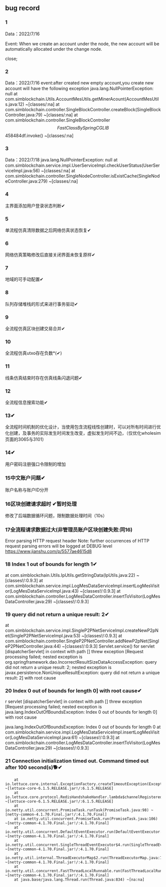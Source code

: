 ## bug record
### 1
Data：2022/7/16

Event: When we create an account under the node, the new account will be automatically allocated under the change node.

close;

### 2 
Data：2022/7/16
event:after created new empty account,you create new account will have the  following exception
    java.lang.NullPointerException: null
	at com.simblockchain.Utils.AccountMesUtils.getMinerAcount(AccountMesUtils.java:12) ~[classes/:na]
	at com.simblockchain.controller.SingleBlockController.createBlock(SingleBlockController.java:79) ~[classes/:na]
	at com.simblockchain.controller.SingleBlockController$$FastClassBySpringCGLIB$$458484df.invoke(<generated>) ~[classes/:na]

### 3
Data：2022/7/18
java.lang.NullPointerException: null
	at com.simblockchain.service.impl.UserServiceImpl.checkUserStatus(UserServiceImpl.java:56) ~[classes/:na]
	at com.simblockchain.controller.SingleNodeController.isExistCache(SingleNodeController.java:279) ~[classes/:na]


### 4
主界面添加用户登录状态判断✔


### 5
单流程仿真清除数据之后网络仿真状态恢复✔


### 6
网络仿真策略修改后直接关闭界面未恢复原样✔


### 7 
地域的可手动配置✔


### 8
队列存储堆栈的形式来进行事务驱动✔

### 9
全流程仿真区块创建交易合并✔

### 10
全流程仿真utxo存在负数*(✔)


### 11
线条仿真结束时存在仿真线条闪退问题✔


### 12
全流程信息搜索功能✔

### 13✔
全流程时间机制的优化设计，当使用包含流程线性创建时，可以对所有时间进行优化创建，及事务的实际发生时间发生改变，虚拟发生时间不边，（仅优化wholesim页面的3065与3101）

### 14✔
用户密码注册强口令限制的增加

### 15中文账户问题✔
账户名称与账户ID分开

### 16区块创建请求超时 ✔暂时处理
修改了后端数据循环问题，限制数据处理时间（10s）

### 17全流程请求数据过大(非管理员账户区块创建失败:同16) 
Error parsing HTTP request header
 Note: further occurrences of HTTP request parsing errors will be logged at DEBUG level
 https://www.jianshu.com/p/5577ae4615d8


### 18 Index 1 out of bounds for length 1✔
 at com.simblockchain.Utils.IpUtils.getStringData(IpUtils.java:22) ~[classes!/:0.9.3]
        at com.simblockchain.service.impl.LogMesDataServiceImpl.insertLogMesVisitor(LogMesDataServiceImpl.java:43) ~[classes!/:0.9.3]
        at com.simblockchain.controller.LogMesDataController.insertToVisitor(LogMesDataController.java:29) ~[classes!/:0.9.3]

### 19 query did not return a unique result: 2✔
 at com.simblockchain.service.impl.SingleP2PNetServiceImpl.createNewP2pNet(SingleP2PNetServiceImpl.java:53) ~[classes!/:0.9.3]
        at com.simblockchain.controller.SingleP2PNetController.addNewP2pNet(SingleP2PNetController.java:44) ~[classes!/:0.9.3]
		Servlet.service() for servlet [dispatcherServlet] in context with path [] threw exception [Request processing failed; nested exception is org.springframework.dao.IncorrectResultSizeDataAccessException: query did not return a unique result: 2; nested exception is javax.persistence.NonUniqueResultException: query did not return a unique result: 2] with root cause

### 20 Index 0 out of bounds for length 0] with root cause✔
r servlet [dispatcherServlet] in context with path [] threw exception [Request processing failed; nested exception is java.lang.IndexOutOfBoundsException: Index 0 out of bounds for length 0] with root cause

java.lang.IndexOutOfBoundsException: Index 0 out of bounds for length 0
        at com.simblockchain.service.impl.LogMesDataServiceImpl.insertLogMesVisitor(LogMesDataServiceImpl.java:61) ~[classes!/:0.9.3]
        at com.simblockchain.controller.LogMesDataController.insertToVisitor(LogMesDataController.java:29) ~[classes!/:0.9.3]
    
### 21 Connection initialization timed out. Command timed out after 100 second(s)🐕✔
        at io.lettuce.core.internal.ExceptionFactory.createTimeoutException(ExceptionFactory.java:65) ~[lettuce-core-6.1.5.RELEASE.jar!/:6.1.5.RELEASE]
        at io.lettuce.core.protocol.RedisHandshakeHandler.lambda$channelRegistered$0(RedisHandshakeHandler.java:62) ~[lettuce-core-6.1.5.RELEASE.jar!/:6.1.5.RELEASE]
        at io.netty.util.concurrent.PromiseTask.runTask(PromiseTask.java:98) ~[netty-common-4.1.70.Final.jar!/:4.1.70.Final]
        at io.netty.util.concurrent.PromiseTask.run(PromiseTask.java:106) ~[netty-common-4.1.70.Final.jar!/:4.1.70.Final]
        at io.netty.util.concurrent.DefaultEventExecutor.run(DefaultEventExecutor.java:66) ~[netty-common-4.1.70.Final.jar!/:4.1.70.Final]
        at io.netty.util.concurrent.SingleThreadEventExecutor$4.run(SingleThreadEventExecutor.java:986) ~[netty-common-4.1.70.Final.jar!/:4.1.70.Final]
        at io.netty.util.internal.ThreadExecutorMap$2.run(ThreadExecutorMap.java:74) ~[netty-common-4.1.70.Final.jar!/:4.1.70.Final]
        at io.netty.util.concurrent.FastThreadLocalRunnable.run(FastThreadLocalRunnable.java:30) ~[netty-common-4.1.70.Final.jar!/:4.1.70.Final]
        at java.base/java.lang.Thread.run(Thread.java:834) ~[na:na]